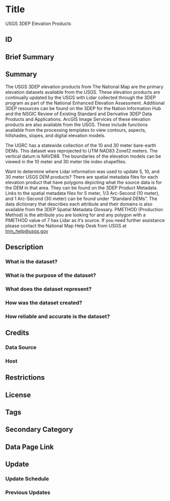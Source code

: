 # Title

USGS 3DEP Elevation Products

## ID

## Brief Summary

## Summary

The USGS 3DEP elevation products from The National Map are the primary elevation datasets available from the USGS. These elevation products are continually updated by the USGS with Lidar collected through the 3DEP program as part of the National Enhanced Elevation Assessment. Additional 3DEP resources can be found on the 3DEP for the Nation Information Hub and the NSGIC Review of Existing Standard and Derivative 3DEP Data Products and Applications. ArcGIS Image Services of these elevation products are also available from the USGS. These include functions available from the processing templates to view contours, aspects, hillshades, slopes, and digital elevation models.

The UGRC has a statewide collection of the 10 and 30 meter bare-earth DEMs. This dataset was reprojected to UTM NAD83 Zone12 meters. The vertical datum is NAVD88. The boundaries of the elevation models can be viewed in the 10 meter and 30 meter tile index shapefiles.

Want to determine where Lidar information was used to update 5, 10, and 30 meter USGS DEM products? There are spatial metadata files for each elevation product that have polygons depicting what the source data is for the DEM in that area. They can be found on the 3DEP Product Metadata. Links to the spatial metadata files for 5 meter, 1/3 Arc-Second (10 meter), and 1 Arc-Second (30 meter) can be found under “Standard DEMs”. The data dictionary that describes each attribute and their domains is also available from the 3DEP Spatial Metadata Glossary. PMETHOD (Production Method) is the attribute you are looking for and any polygon with a PMETHOD value of 7 has Lidar as it’s source. If you need further assistance please contact the National Map Help Desk from USGS at tnm_help@usgs.gov

## Description

### What is the dataset?

### What is the purpose of the dataset?

### What does the dataset represent?

### How was the dataset created?

### How reliable and accurate is the dataset?

## Credits

### Data Source

### Host

## Restrictions

## License

## Tags

## Secondary Category

## Data Page Link

## Update

### Update Schedule

### Previous Updates
